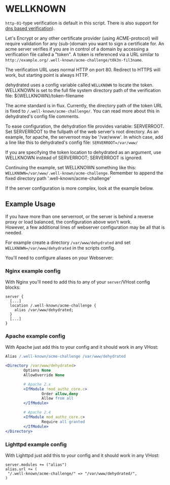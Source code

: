 # WELLKNOWN

`http-01`-type verification is default in this script.
There is also support for [dns based verification](dns-verification.md)).

Let's Encrypt or any other certificate provider (using ACME-protocol) 
will require validation for any (sub-)domain you want to sign a certificate for.
An acme server verifies if you are in control of a domain 
by accessing a verification file called a "token".
A token is referenced via a URL similar to 
`http://example.org/.well-known/acme-challenge/t0k3n-fil3name`.  


The verification URL uses normal HTTP on port 80.
Redirect to HTTPS will work, but starting point is always HTTP.

dehydrated uses a config variable called `WELLKNOWN` to locate the token. 
WELLKNOWN is set to the full file system directory path of the verification file:
${WELLKNOWN}/token-filename

The acme standard is in flux.
Currently, the directory path of the token URL is fixed to `/.well-known/acme-challenge/`.
You can read more about this in dehydrated's config file comments.

To ease configuration, the dehydration file provides variable: SERVERROOT.
Set SERVERROOT to the fullpath of the web server's root directory.
As an example, for apache, the serverroot may be '/var/www'.
In which case, add a line like this to dehydrated's config file:
 `SERVERROOT=/var/www/`

If you are specifying the token location to dehydrated as an argument, use WELLKNOWN instead of SERVERROOT;
SERVERROOT is ignored.

Continuing the example, set WELLKNOWN something like this:
`WELLKNOWN=/var/www/.well-known/acme-challenge`.
Remember to append the fixed directory path '.well-known/acme-challenge'

If the server configuration is more complex, look at the example below.

## Example Usage


If you have more than one serverroot, 
or the server is behind a reverse proxy or load balanced,
the configuration above won't work.  
However, a few additional lines of webserver configuration may be all that is needed.

For example create a directory `/var/www/dehydrated` and set `WELLKNOWN=/var/www/dehydrated` in the scripts config.

You'll need to configure aliases on your Webserver:

### Nginx example config

With Nginx you'll need to add this to any of your `server`/VHost config blocks:

```nginx
server {
  [...]
  location /.well-known/acme-challenge {
    alias /var/www/dehydrated;
  }
  [...]
}
```

### Apache example config

With Apache just add this to your config and it should work in any VHost:

```apache
Alias /.well-known/acme-challenge /var/www/dehydrated

<Directory /var/www/dehydrated>
        Options None
        AllowOverride None

        # Apache 2.x
        <IfModule !mod_authz_core.c>
                Order allow,deny
                Allow from all
        </IfModule>

        # Apache 2.4
        <IfModule mod_authz_core.c>
                Require all granted
        </IfModule>
</Directory>
```

### Lighttpd example config

With Lighttpd just add this to your config and it should work in any VHost:

```lighttpd
server.modules += ("alias")
alias.url += (
 "/.well-known/acme-challenge/" => "/var/www/dehydrated/",
)
```
